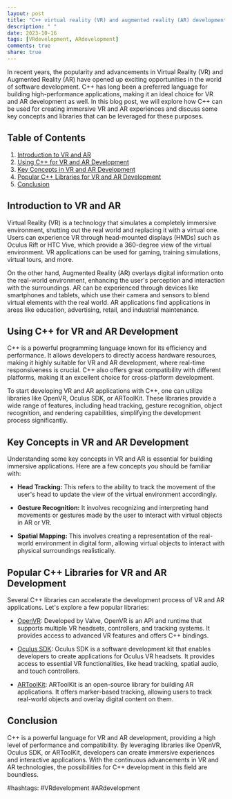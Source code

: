```yaml
---
layout: post
title: "C++ virtual reality (VR) and augmented reality (AR) development"
description: " "
date: 2023-10-16
tags: [VRdevelopment, ARdevelopment]
comments: true
share: true
---
```


In recent years, the popularity and advancements in Virtual Reality (VR) and Augmented Reality (AR) have opened up exciting opportunities in the world of software development. C++ has long been a preferred language for building high-performance applications, making it an ideal choice for VR and AR development as well. In this blog post, we will explore how C++ can be used for creating immersive VR and AR experiences and discuss some key concepts and libraries that can be leveraged for these purposes.

## Table of Contents
1. [Introduction to VR and AR](#introduction-to-vr-and-ar)
2. [Using C++ for VR and AR Development](#using-c++-for-vr-and-ar-development)
3. [Key Concepts in VR and AR Development](#key-concepts-in-vr-and-ar-development)
4. [Popular C++ Libraries for VR and AR Development](#popular-c++-libraries-for-vr-and-ar-development)
5. [Conclusion](#conclusion)

## Introduction to VR and AR

Virtual Reality (VR) is a technology that simulates a completely immersive environment, shutting out the real world and replacing it with a virtual one. Users can experience VR through head-mounted displays (HMDs) such as Oculus Rift or HTC Vive, which provide a 360-degree view of the virtual environment. VR applications can be used for gaming, training simulations, virtual tours, and more.

On the other hand, Augmented Reality (AR) overlays digital information onto the real-world environment, enhancing the user's perception and interaction with the surroundings. AR can be experienced through devices like smartphones and tablets, which use their camera and sensors to blend virtual elements with the real world. AR applications find applications in areas like education, advertising, retail, and industrial maintenance.

## Using C++ for VR and AR Development

C++ is a powerful programming language known for its efficiency and performance. It allows developers to directly access hardware resources, making it highly suitable for VR and AR development, where real-time responsiveness is crucial. C++ also offers great compatibility with different platforms, making it an excellent choice for cross-platform development.

To start developing VR and AR applications with C++, one can utilize libraries like OpenVR, Oculus SDK, or ARToolKit. These libraries provide a wide range of features, including head tracking, gesture recognition, object recognition, and rendering capabilities, simplifying the development process significantly.

## Key Concepts in VR and AR Development

Understanding some key concepts in VR and AR is essential for building immersive applications. Here are a few concepts you should be familiar with:

- **Head Tracking:** This refers to the ability to track the movement of the user's head to update the view of the virtual environment accordingly.

- **Gesture Recognition:** It involves recognizing and interpreting hand movements or gestures made by the user to interact with virtual objects in AR or VR.

- **Spatial Mapping:** This involves creating a representation of the real-world environment in digital form, allowing virtual objects to interact with physical surroundings realistically.

## Popular C++ Libraries for VR and AR Development

Several C++ libraries can accelerate the development process of VR and AR applications. Let's explore a few popular libraries:

- [OpenVR](https://github.com/ValveSoftware/openvr): Developed by Valve, OpenVR is an API and runtime that supports multiple VR headsets, controllers, and tracking systems. It provides access to advanced VR features and offers C++ bindings.

- [Oculus SDK](https://developer.oculus.com/): Oculus SDK is a software development kit that enables developers to create applications for Oculus VR headsets. It provides access to essential VR functionalities, like head tracking, spatial audio, and touch controllers.

- [ARToolKit](https://www.artoolkit.org/): ARToolKit is an open-source library for building AR applications. It offers marker-based tracking, allowing users to track real-world objects and overlay digital content on them.

## Conclusion

C++ is a powerful language for VR and AR development, providing a high level of performance and compatibility. By leveraging libraries like OpenVR, Oculus SDK, or ARToolKit, developers can create immersive experiences and interactive applications. With the continuous advancements in VR and AR technologies, the possibilities for C++ development in this field are boundless.

#hashtags: #VRdevelopment #ARdevelopment